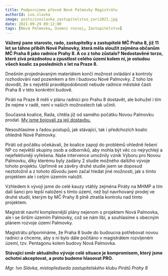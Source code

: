 ```yaml
---
title: Podporujeme převod Nové Palmovky Magistrátu
authorId: ivo.slavka
image: posts/ivoslavka_zastupitelstvo_zari2021.jpg
date: 2021-09-29 09:12:00
tags: [Nová Palmovka, Územní rozvoj, Zastupitelstvo]
---
```


**Vážený pane starosto, rado, zastupitelky a zastupitelé MČ Praha 8, již 11 let se táhne příběh Nové Palmovky, která měla sloužit zejména občanům MČ Praha 8 jako radnice Prahy 8. A co z toho zůstalo? Nedostavěné torzo, které zívá prázdnotou a zpustlost celého území kolem ní, je ostudou všech koalic za posledních x let na Praze 8.**

Dnešním projednávaným materiálem končí možnost ovládání a kontroly rozhodování nad pozemkem a tím i budovou Nové Palmovky. Z toho lze dovodit, že s největší pravděpodobností nebude radnice městské části Praha 8 v této konkrétní budově.

Piráti na Praze 8 měli v plánu radnici pro Prahu 8 dostavět, ale bohužel i tím že nejme v radě, není v našich možnostech tak učinit.

Současná koalice, Rada, chtěla již od samého počátku Novou Palmovku prodat. [My jsme bojovali za její dostavbu.](https://praha8.pirati.cz/aktuality/palmovku-nechceme-prodavat-pod-cenou.html)

Nesouhlasíme s řadou postupů, jak stávající, tak i předchozích koalic ohledně Nové Palmovky.

Piráti od počátku očekávali, že koalice zapojí do problémů ohledně řešení NP co největší skupiny osob a odborníků, aby mohla být věc co nejrychleji a nejefektivněji vyřešena. Naše intervence umožnily vznik Výboru pro Novou Palmovku, díky kterému byly zadány 2 studie možného dalšího vývoje tohoto projektu. Upřímně se závěry druhé studie jsem se doposud neztotožnil a z tohoto důvodu jsem začal hledat jiné možnosti, jak s tímto projektem ale i celým územím naložit.

Vzhledem k vývoji jsme do celé kauzy vtáhly zejména Piráty na MHMP a tím dali šanci pro lepší naložení s tímto území, než byl navrhovaný prodej ve druhé studii, kterým by MČ Prahy 8 plně ztratila kontrolu nad tímto projektem.

Magistrát navrhl komplexnější plány nejenom s projektem Nová Palmovka, ale i se širším územím Palmovky, což se nám líbí, a souhlasíme s obecným plánem rozvoje území Palmovky.

Magistrátu připomínáme, že Praha 8 bude do budoucna potřebovat novou radnici a chceme, aby s ní bylo dále počítáno v magistrátem rozvíjeném území, tzv. Pentagonu kolem budovy Nová Palmovka.

**Stávající směr aktuálního vývoje celé situace je kompromisem, který jsme ochotni akceptovat, a proto budeme hlasovat PRO.**

*Mgr. Ivo Slávka, místopředseda zastupitelského klubu Pirátů Prahy 8*
